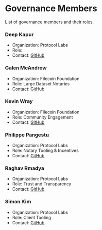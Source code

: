 ---
---

# Governance Members

List of governance members and their roles.

### Deep Kapur

- Organization: Protocol Labs
- Role:
- Contact: [GitHub](https://github.com/dkkapur)

### Galen McAndrew

- Organization: Filecoin Foundation
- Role: Large Dataset Notaries
- Contact: [GitHub](https://github.com/galen-mcandrew)

### Kevin Wray

- Organization: Filecoin Foundation
- Role: Community Engagement
- Contact: [GitHub](https://github.com/Kevin-FF-USA)

### Philippe Pangestu

- Organization: Protocol Labs
- Role: Notary Tooling & Incentives
- Contact: [GitHub](https://github.com/panges2)

### Raghav Rmadya

- Organization: Protocol Labs
- Role: Trust and Transparency
- Contact: [GitHub](https://github.com/raghavrmadya)

### Simon Kim

- Organization: Protocol Labs
- Role: Client Tooling
- Contact: [GitHub](https://github.com/simonkim0515)
